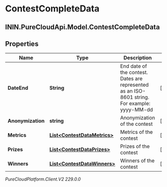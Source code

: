 # ContestCompleteData

## ININ.PureCloudApi.Model.ContestCompleteData

## Properties

|Name | Type | Description | Notes|
|------------ | ------------- | ------------- | -------------|
| **DateEnd** | **String** | End date of the contest. Dates are represented as an ISO-8601 string. For example: yyyy-MM-dd | [optional] |
| **Anonymization** | **string** | Anonymization of the contest | [optional] |
| **Metrics** | [**List&lt;ContestDataMetrics&gt;**](ContestDataMetrics) | Metrics of the contest | [optional] |
| **Prizes** | [**List&lt;ContestDataPrizes&gt;**](ContestDataPrizes) | Prizes of the contest | [optional] |
| **Winners** | [**List&lt;ContestDataWinners&gt;**](ContestDataWinners) | Winners of the contest | [optional] |



_PureCloudPlatform.Client.V2 229.0.0_
